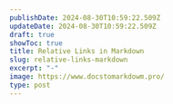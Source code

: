 ```yaml
---
publishDate: 2024-08-30T10:59:22.509Z
updateDate: 2024-08-30T10:59:22.509Z
draft: true
showToc: true
title: Relative Links in Markdown
slug: relative-links-markdown
excerpt: "-"
image: https://www.docstomarkdowm.pro/
type: post
---
```

